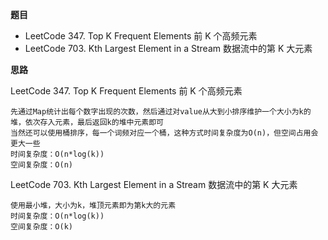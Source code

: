 
**题目**
- LeetCode 347. Top K Frequent Elements 前 K 个高频元素
- LeetCode 703. Kth Largest Element in a Stream 数据流中的第 K 大元素

**思路**

LeetCode 347. Top K Frequent Elements 前 K 个高频元素

```
先通过Map统计出每个数字出现的次数，然后通过对value从大到小排序维护一个大小为k的堆，依次存入元素，最后返回k的堆中元素即可  
当然还可以使用桶排序，每一个词频对应一个桶，这种方式时间复杂度为O(n)，但空间占用会更大一些  
时间复杂度：O(n*log(k))  
空间复杂度：O(n)
```

LeetCode 703. Kth Largest Element in a Stream 数据流中的第 K 大元素

```
使用最小堆，大小为k，堆顶元素即为第k大的元素  
时间复杂度：O(n*log(k))  
空间复杂度：O(k)
```
